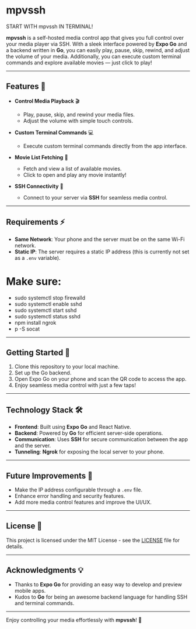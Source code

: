 # mpvssh 

START WITH mpvssh IN TERMINAL!

**mpvssh** is a self-hosted media control app that gives you full control over your media player via SSH. With a sleek interface powered by **Expo Go** and a backend written in **Go**, you can easily play, pause, skip, rewind, and adjust the volume of your media. Additionally, you can execute custom terminal commands and explore available movies — just click to play!

---

## Features 🌟

- **Control Media Playback** 🎬
  - Play, pause, skip, and rewind your media files.
  - Adjust the volume with simple touch controls.
- **Custom Terminal Commands** 💻

  - Execute custom terminal commands directly from the app interface.

- **Movie List Fetching** 🎥

  - Fetch and view a list of available movies.
  - Click to open and play any movie instantly!

- **SSH Connectivity** 🔐
  - Connect to your server via **SSH** for seamless media control.

---

## Requirements ⚡

- **Same Network**: Your phone and the server must be on the same Wi-Fi network.
- **Static IP**: The server requires a static IP address (this is currently not set as a `.env` variable).

# Make sure:

- sudo systemctl stop firewalld
- sudo systemctl enable sshd
- sudo systemctl start sshd
- sudo systemctl status sshd
- npm install ngrok
- p -S socat

---

## Getting Started 🚀

1. Clone this repository to your local machine.
2. Set up the Go backend.
3. Open Expo Go on your phone and scan the QR code to access the app.
4. Enjoy seamless media control with just a few taps!

---

## Technology Stack 🛠️

- **Frontend**: Built using **Expo Go** and React Native.
- **Backend**: Powered by **Go** for efficient server-side operations.
- **Communication**: Uses **SSH** for secure communication between the app and the server.
- **Tunneling**: **Ngrok** for exposing the local server to your phone.

---

## Future Improvements 🚧

- Make the IP address configurable through a `.env` file.
- Enhance error handling and security features.
- Add more media control features and improve the UI/UX.

---

## License 📄

This project is licensed under the MIT License - see the [LICENSE](LICENSE) file for details.

---

## Acknowledgments 💡

- Thanks to **Expo Go** for providing an easy way to develop and preview mobile apps.
- Kudos to **Go** for being an awesome backend language for handling SSH and terminal commands.

---

Enjoy controlling your media effortlessly with **mpvssh**! 🚀
